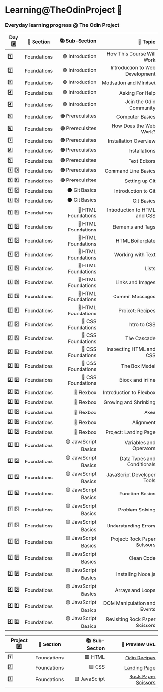 # Learning@TheOdinProject  :triangular_flag_on_post:

### Everyday learning progress @ The Odin Project

| Day #️⃣ | 📂 Section | 📚 Sub-Section | 📖 Topic |
|-------|:-------:|------------:|------:|
| 1️⃣ | Foundations | 🟢 Introduction | How This Course Will Work  |
| 2️⃣ | Foundations | 🟢 Introduction | Introduction to Web Development |
| 3️⃣ | Foundations | 🟢 Introduction | Motivation and Mindset |
| 4️⃣ | Foundations | 🟢 Introduction | Asking For Help |
| 4️⃣ | Foundations | 🟢 Introduction | Join the Odin Community |
| 5️⃣ | Foundations | 🟠 Prerequisites | Computer Basics |
| 6️⃣ | Foundations | 🟠 Prerequisites | How Does the Web Work? |
| 7️⃣ | Foundations | 🟠 Prerequisites | Installation Overview |
| 8️⃣ | Foundations | 🟠 Prerequisites | Installations |
| 9️⃣ | Foundations | 🟠 Prerequisites | Text Editors |
| 1️⃣ 0️⃣ | Foundations | 🟠 Prerequisites | Command Line Basics |
| 1️⃣ 1️⃣ | Foundations | 🟠 Prerequisites | Setting up Git |
| 1️⃣ 2️⃣ | Foundations | ⚫ Git Basics | Introduction to Git |
| 1️⃣ 3️⃣ | Foundations | ⚫ Git Basics | Git Basics |
| 1️⃣ 4️⃣ | Foundations | 🔴 HTML Foundations | Introduction to HTML and CSS |
| 1️⃣ 5️⃣ | Foundations | 🔴 HTML Foundations | Elements and Tags |
| 1️⃣ 6️⃣ | Foundations | 🔴 HTML Foundations | HTML Boilerplate |
| 1️⃣ 7️⃣ | Foundations | 🔴 HTML Foundations | Working with Text |
| 1️⃣ 8️⃣ | Foundations | 🔴 HTML Foundations | Lists |
| 1️⃣ 9️⃣ | Foundations | 🔴 HTML Foundations | Links and Images |
| 2️⃣ 0️⃣ | Foundations | 🔴 HTML Foundations | Commit Messages |
| 2️⃣ 1️⃣ | Foundations | 🔴 HTML Foundations | Project: Recipes |
| 2️⃣ 2️⃣ | Foundations | 🔵 CSS Foundations | Intro to CSS |
| 2️⃣ 3️⃣ | Foundations | 🔵 CSS Foundations | The Cascade |
| 2️⃣ 4️⃣ | Foundations | 🔵 CSS Foundations | Inspecting HTML and CSS |
| 2️⃣ 5️⃣ | Foundations | 🔵 CSS Foundations | The Box Model |
| 2️⃣ 6️⃣ | Foundations | 🔵 CSS Foundations | Block and Inline |
| 2️⃣ 7️⃣ | Foundations | 🔵 Flexbox | Introduction to Flexbox |
| 2️⃣ 8️⃣ | Foundations | 🔵 Flexbox | Growing and Shrinking |
| 2️⃣ 9️⃣ | Foundations | 🔵 Flexbox | Axes |
| 2️⃣ 9️⃣ | Foundations | 🔵 Flexbox | Alignment |
| 3️⃣ 0️⃣ | Foundations | 🔵 Flexbox | Project: Landing Page |
| 3️⃣ 1️⃣ | Foundations | 🟡 JavaScript Basics | Variables and Operators |
| 3️⃣ 2️⃣ | Foundations | 🟡 JavaScript Basics | Data Types and Conditionals | 
| 3️⃣ 3️⃣ | Foundations | 🟡 JavaScript Basics | JavaScript Developer Tools |
| 3️⃣ 4️⃣ | Foundations | 🟡 JavaScript Basics | Function Basics |
| 3️⃣ 5️⃣ | Foundations | 🟡 JavaScript Basics | Problem Solving |
| 3️⃣ 6️⃣ | Foundations | 🟡 JavaScript Basics | Understanding Errors |
| 3️⃣ 7️⃣ | Foundations | 🟡 JavaScript Basics | Project: Rock Paper Scissors |
| 3️⃣ 8️⃣ | Foundations | 🟡 JavaScript Basics | Clean Code |
| 3️⃣ 9️⃣ | Foundations | 🟡 JavaScript Basics | Installing Node.js |
| 4️⃣ 0️⃣ | Foundations | 🟡 JavaScript Basics | Arrays and Loops |
| 4️⃣ 1️⃣ | Foundations | 🟡 JavaScript Basics | DOM Manipulation and Events |
| 4️⃣ 2️⃣ | Foundations | 🟡 JavaScript Basics | Revisiting Rock Paper Scissors |

| Project #️⃣ | 📂 Section | 📚 Sub-Section | 📖 Preview URL |
|-------|:-------:|------------:|------:|
| 1️⃣ | Foundations | 🟥 HTML | [Odin Recipes](https://sameem420.github.io/Learning-TheOdinProject/HTML/odin-recipes/) |
| 2️⃣ | Foundations | 🟦 CSS | [Landing Page](https://sameem420.github.io/Learning-TheOdinProject/CSS/landing-page/) |
| 3️⃣ | Foundations | 🟨 JavaScript | [Rock Paper Scissors](https://sameem420.github.io/Learning-TheOdinProject/JavaScript/rock-paper-scissors/) |
